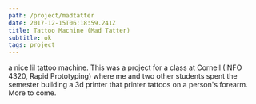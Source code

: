 ```yaml
---
path: /project/madtatter
date: 2017-12-15T06:18:59.241Z
title: Tattoo Machine (Mad Tatter)
subtitle: ok
tags: project
---
```

a nice lil tattoo machine. This was a project for a class at Cornell (INFO 4320, Rapid Prototyping) where me and two other students spent the semester building a 3d printer that printer tattoos on a person's forearm. More to come.

